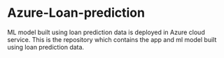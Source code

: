 # Azure-Loan-prediction
ML model built using loan prediction data is deployed in Azure cloud service. This is the repository which contains the app and ml model built using loan prediction data. 
